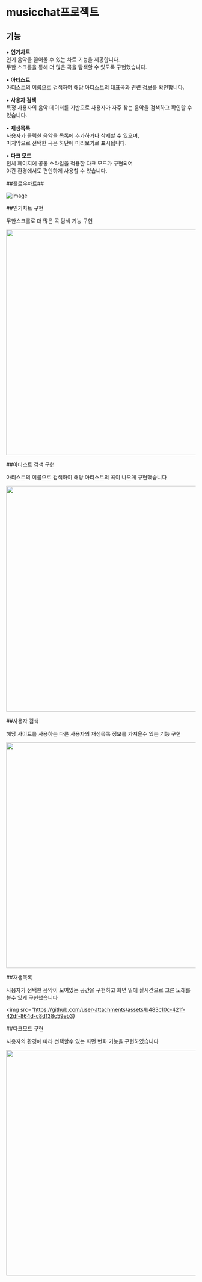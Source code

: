 # musicchat프로젝트

## 기능

• **인기차트**  
  인기 음악을 끌어올 수 있는 차트 기능을 제공합니다.  
  무한 스크롤을 통해 더 많은 곡을 탐색할 수 있도록 구현했습니다.

• **아티스트**  
  아티스트의 이름으로 검색하여 해당 아티스트의 대표곡과 관련 정보를 확인합니다.

• **사용자 검색**  
  특정 사용자의 음악 데이터를 기반으로 사용자가 자주 찾는 음악을 검색하고 확인할 수 있습니다.

• **재생목록**  
  사용자가 클릭한 음악을 목록에 추가하거나 삭제할 수 있으며,  
  마지막으로 선택한 곡은 하단에 미리보기로 표시됩니다.

• **다크 모드**  
  전체 페이지에 공통 스타일을 적용한 다크 모드가 구현되어  
  야간 환경에서도 편안하게 사용할 수 있습니다.

##플로우차트##

 ![image](https://github.com/user-attachments/assets/4c28dbc0-0307-4fc2-b2dd-7558d7f716b1)

##인기차트 구현

무한스크롤로 더 많은 곡 탐색 기능 구현 

<img src="https://github.com/user-attachments/assets/9912babb-0728-4d7f-8017-599aa749f5e2" width="600" />

##아티스트 검색 구현

아티스트의 이름으로 검색하여 해당 아티스트의 곡이 나오게 구현했습니다
   
<img src="https://github.com/user-attachments/assets/c2fe8d6d-732f-4a7b-ac5c-f96f2310d669" width="600" />

##사용자 검색

해당 사이트를 사용하는 다른 사용자의 재생목록 정보를 가져올수 있는 기능 구현

<img src="https://github.com/user-attachments/assets/81d4f087-4bbb-484a-add0-f0132bdc74b4" width="600" />

##재생목록

사용자가 선택한 음악이 모여있는 공간을 구현하고 화면 밑에 실시간으로 고른 노래를 볼수 있게 구현했습니다

<img src="https://github.com/user-attachments/assets/b483c10c-421f-42df-864d-c8d138c59eb3)

##다크모드 구현

사용자의 환경에 따라 선택할수 있는 화면 변화 기능을 구현하였습니다

<img src="https://github.com/user-attachments/assets/2c6a6943-dc4b-4d3a-9278-c593502ea267" width="600" />
